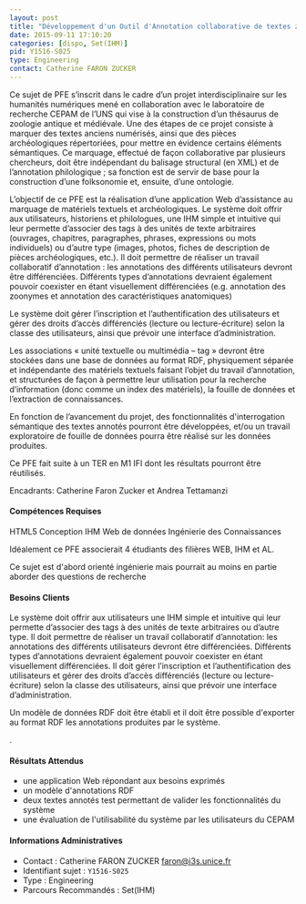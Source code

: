 ```yaml
---
layout: post
title: "Développement d'un Outil d'Annotation collaborative de textes zoologiques"
date: 2015-09-11 17:10:20
categories: [dispo, Set(IHM)]
pid: Y1516-S025
type: Engineering
contact: Catherine FARON ZUCKER
---
```

       
Ce sujet de PFE s’inscrit dans le cadre d’un projet interdisciplinaire sur les humanités numériques mené en collaboration avec le laboratoire de recherche CEPAM de l’UNS qui vise à la construction d’un thésaurus de zoologie antique et médiévale. Une des étapes de ce projet consiste à marquer des textes anciens numérisés, ainsi que des pièces archéologiques répertoriées, pour mettre en évidence certains éléments sémantiques. Ce marquage, effectué de façon collaborative par plusieurs chercheurs, doit être indépendant du balisage structural (en XML) et de l’annotation philologique ; sa fonction est de servir de base pour la construction d’une folksonomie et, ensuite, d’une ontologie.

L’objectif de ce PFE est la réalisation d’une application Web d’assistance au marquage de matériels textuels et archéologiques. Le système doit offrir aux utilisateurs, historiens et philologues, une IHM simple et intuitive qui leur permette d’associer des tags à des unités de texte arbitraires (ouvrages, chapitres, paragraphes, phrases, expressions ou mots individuels) ou d’autre type (images, photos, fiches de description de pièces archéologiques, etc.).
Il doit permettre de réaliser un travail collaboratif d’annotation : les annotations des différents utilisateurs devront être différenciées. Différents types d’annotations devraient également pouvoir coexister en étant visuellement différenciées (e.g. annotation des zoonymes et annotation des caractéristiques anatomiques)

Le système doit gérer l’inscription et l’authentification des utilisateurs et gérer des droits d’accès différenciés (lecture ou lecture-écriture) selon la classe des utilisateurs, ainsi que prévoir une interface d’administration.

Les associations « unité textuelle ou multimédia – tag » devront être stockées dans une base de données au format RDF, physiquement séparée et indépendante des matériels textuels faisant l’objet du travail d’annotation, et structurées de façon à permettre leur utilisation pour la recherche d’information (donc comme un index des matériels), la fouille de données et l’extraction de connaissances.

En fonction de l’avancement du projet, des fonctionnalités d'interrogation sémantique des textes annotés pourront être développées, et/ou un travail exploratoire de fouille de données pourra être réalisé sur les données produites.

Ce PFE fait suite à un TER en M1 IFI dont les résultats pourront être réutilisés.

Encadrants: Catherine Faron Zucker et Andrea Tettamanzi

#### Compétences Requises
HTML5
Conception IHM
Web de données
Ingénierie des Connaissances

Idéalement ce PFE associerait 4 étudiants des filières WEB, IHM et AL.

Ce sujet est d'abord orienté ingénierie mais pourrait au moins en partie aborder des questions de recherche


#### Besoins Clients
Le système doit offrir aux utilisateurs une IHM simple et intuitive qui leur permette d’associer des tags à des unités de texte arbitraires ou d’autre type.
Il doit permettre de réaliser un travail collaboratif d’annotation: les annotations des différents utilisateurs devront être différenciées. Différents types d’annotations devraient également pouvoir coexister en étant visuellement différenciées.
Il doit gérer l’inscription et l’authentification des utilisateurs et gérer des droits d’accès différenciés (lecture ou lecture-écriture) selon la classe des utilisateurs, ainsi que prévoir une interface d’administration.

Un modèle de données RDF doit être établi et il doit être possible d'exporter au format RDF les annotations produites par le système.

.

#### Résultats Attendus
- une application Web répondant aux besoins exprimés
- un modèle d'annotations RDF
- deux textes annotés test permettant de valider les fonctionnalités du système
- une évaluation de l'utilisabilité du système par les utilisateurs du CEPAM
     

#### Informations Administratives
  * Contact : Catherine FARON ZUCKER <faron@i3s.unice.fr>
  * Identifiant sujet : `Y1516-S025`
  * Type : Engineering
  * Parcours Recommandés : Set(IHM)
     